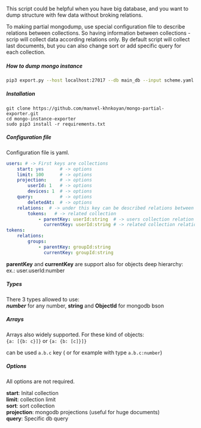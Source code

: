 
This script could be helpful when you have big database, and you want to dump 
structure with few data without broking relations.

To making partial mongodump, use special configuration file to describe relations between collections.
So having information between collections - scrip will collect data according relations only.
By default script will collect last documents, but you can also change sort or 
add specific query for each collection. 

  

##### How to dump mongo instance

```bash
pip3 export.py --host localhost:27017 --db main_db --input scheme.yaml --level 5 --path /home/ubuntu/ 
```

##### Installation

```git clone https://github.com/manvel-khnkoyan/mongo-partial-exporter.git```  
```cd mongo-instance-exporter```  
```sudo pip3 install -r requirements.txt```  

##### Configuration file

Configuration file is yaml.

```yaml
users: # -> First keys are collections
    start: yes      # -> options
    limit: 100      # -> options
    projection:     # -> options
        userId: 1   # -> options
        devices: 1  # -> options
    query:          # -> options
        deletedAt:  # -> options
    relations:  # -> under this key can be described relations between users and other collections
        tokens:   # -> related collection
            - parentKey: userId:string  # -> users collection relation key with type after :
              currentKey: userId:string # -> related collection relation key with type after :
tokens:
    relations:
        groups:
            - parentKey: groupId:string
              currentKey: groupId:string 
```

  
**parentKey** and **currentKey** are support also for objects deep hierarchy:  
ex.: user.userId:number

##### Types

There 3 types allowed to use:  
***number*** for any number, **string** and **ObjectId** for mongodb bson  


##### Arrays


Arrays also widely supported. For these kind of objects:  
```{a: [{b: c}]}``` or ```{a: {b: [c]}]}```

can be used ```a.b.c``` key ( or for example with type ```a.b.c:number```)


##### Options

All options are not required.  

**start**: Inital collection    
**limit**: collection limit  
**sort**: sort collection  
**projection**: mongodb projections (useful for huge documents)  
**query**: Specific db query


 